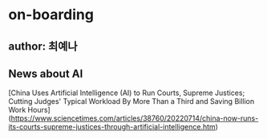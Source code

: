 # on-boarding

## author: 최예나
## News about AI

[China Uses Artificial Intelligence (AI) to Run Courts, Supreme Justices; Cutting Judges' Typical Workload By More Than a Third and Saving Billion Work Hours] (https://www.sciencetimes.com/articles/38760/20220714/china-now-runs-its-courts-supreme-justices-through-artificial-intelligence.htm)
